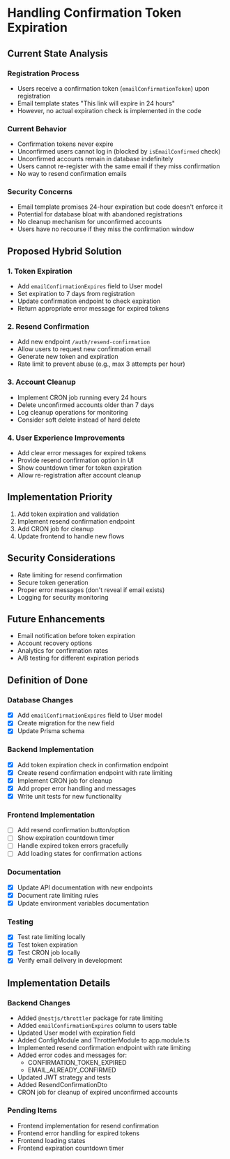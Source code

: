 # Handling Confirmation Token Expiration

## Current State Analysis

### Registration Process

- Users receive a confirmation token (`emailConfirmationToken`) upon registration
- Email template states "This link will expire in 24 hours"
- However, no actual expiration check is implemented in the code

### Current Behavior

- Confirmation tokens never expire
- Unconfirmed users cannot log in (blocked by `isEmailConfirmed` check)
- Unconfirmed accounts remain in database indefinitely
- Users cannot re-register with the same email if they miss confirmation
- No way to resend confirmation emails

### Security Concerns

- Email template promises 24-hour expiration but code doesn't enforce it
- Potential for database bloat with abandoned registrations
- No cleanup mechanism for unconfirmed accounts
- Users have no recourse if they miss the confirmation window

## Proposed Hybrid Solution

### 1. Token Expiration

- Add `emailConfirmationExpires` field to User model
- Set expiration to 7 days from registration
- Update confirmation endpoint to check expiration
- Return appropriate error message for expired tokens

### 2. Resend Confirmation

- Add new endpoint `/auth/resend-confirmation`
- Allow users to request new confirmation email
- Generate new token and expiration
- Rate limit to prevent abuse (e.g., max 3 attempts per hour)

### 3. Account Cleanup

- Implement CRON job running every 24 hours
- Delete unconfirmed accounts older than 7 days
- Log cleanup operations for monitoring
- Consider soft delete instead of hard delete

### 4. User Experience Improvements

- Add clear error messages for expired tokens
- Provide resend confirmation option in UI
- Show countdown timer for token expiration
- Allow re-registration after account cleanup

## Implementation Priority

1. Add token expiration and validation
2. Implement resend confirmation endpoint
3. Add CRON job for cleanup
4. Update frontend to handle new flows

## Security Considerations

- Rate limiting for resend confirmation
- Secure token generation
- Proper error messages (don't reveal if email exists)
- Logging for security monitoring

## Future Enhancements

- Email notification before token expiration
- Account recovery options
- Analytics for confirmation rates
- A/B testing for different expiration periods

## Definition of Done

### Database Changes

- [x] Add `emailConfirmationExpires` field to User model
- [x] Create migration for the new field
- [x] Update Prisma schema

### Backend Implementation

- [x] Add token expiration check in confirmation endpoint
- [x] Create resend confirmation endpoint with rate limiting
- [x] Implement CRON job for cleanup
- [x] Add proper error handling and messages
- [x] Write unit tests for new functionality

### Frontend Implementation

- [ ] Add resend confirmation button/option
- [ ] Show expiration countdown timer
- [ ] Handle expired token errors gracefully
- [ ] Add loading states for confirmation actions

### Documentation

- [x] Update API documentation with new endpoints
- [x] Document rate limiting rules
- [x] Update environment variables documentation

### Testing

- [x] Test rate limiting locally
- [x] Test token expiration
- [x] Test CRON job locally
- [x] Verify email delivery in development

## Implementation Details

### Backend Changes

- Added `@nestjs/throttler` package for rate limiting
- Added `emailConfirmationExpires` column to users table
- Updated User model with expiration field
- Added ConfigModule and ThrottlerModule to app.module.ts
- Implemented resend confirmation endpoint with rate limiting
- Added error codes and messages for:
  - CONFIRMATION_TOKEN_EXPIRED
  - EMAIL_ALREADY_CONFIRMED
- Updated JWT strategy and tests
- Added ResendConfirmationDto
- CRON job for cleanup of expired unconfirmed accounts

### Pending Items

- Frontend implementation for resend confirmation
- Frontend error handling for expired tokens
- Frontend loading states
- Frontend expiration countdown timer
